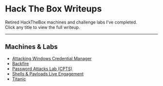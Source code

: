 # Hack The Box Writeups

Retired HackTheBox machines and challenge labs I've completed.  
Click any title to view the full writeup.

---

## Machines & Labs

- [Attacking Windows Credential Manager](Attacking_Windows_Credential_Manager.md)
- [Backfire](Backfire.md)
- [Password Attacks Lab (CPTS)](Password-Attacks-Lab-CPTS.md)
- [Shells & Payloads Live Engagement](Shells&Payloads-Live-Engagement.md)
- [Titanic](Titanic.md)
